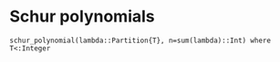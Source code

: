 # Schur polynomials

```@docs
schur_polynomial(lambda::Partition{T}, n=sum(lambda)::Int) where T<:Integer
```
